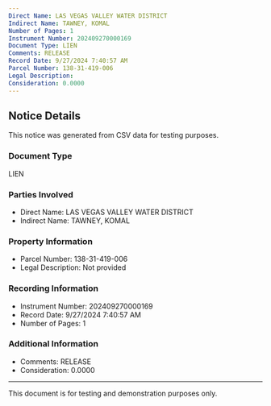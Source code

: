 ```yaml
---
Direct Name: LAS VEGAS VALLEY WATER DISTRICT
Indirect Name: TAWNEY, KOMAL
Number of Pages: 1
Instrument Number: 202409270000169
Document Type: LIEN
Comments: RELEASE
Record Date: 9/27/2024 7:40:57 AM
Parcel Number: 138-31-419-006
Legal Description: 
Consideration: 0.0000
---
```


## Notice Details

This notice was generated from CSV data for testing purposes.

### Document Type
LIEN

### Parties Involved
- Direct Name: LAS VEGAS VALLEY WATER DISTRICT
- Indirect Name: TAWNEY, KOMAL

### Property Information
- Parcel Number: 138-31-419-006
- Legal Description: Not provided

### Recording Information
- Instrument Number: 202409270000169
- Record Date: 9/27/2024 7:40:57 AM
- Number of Pages: 1

### Additional Information
- Comments: RELEASE
- Consideration: 0.0000

---

This document is for testing and demonstration purposes only.
